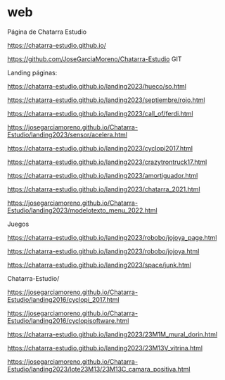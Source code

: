 # web
Página de Chatarra Estudio

https://chatarra-estudio.github.io/

https://github.com/JoseGarciaMoreno/Chatarra-Estudio GIT


Landing páginas:

https://chatarra-estudio.github.io/landing2023/hueco/so.html

https://chatarra-estudio.github.io/landing2023/septiembre/rojo.html

https://chatarra-estudio.github.io/landing2023/call_of/ferdi.html

https://josegarciamoreno.github.io/Chatarra-Estudio/landing2023/sensor/acelera.html

https://chatarra-estudio.github.io/landing2023/cyclopi2017.html

https://chatarra-estudio.github.io/landing2023/crazytrontruck17.html

https://chatarra-estudio.github.io/landing2023/amortiguador.html

https://chatarra-estudio.github.io/landing2023/chatarra_2021.html

https://josegarciamoreno.github.io/Chatarra-Estudio/landing2023/modelotexto_menu_2022.html


Juegos

https://chatarra-estudio.github.io/landing2023/robobo/jojoya_page.html

https://chatarra-estudio.github.io/landing2023/robobo/jojoya.html

https://chatarra-estudio.github.io/landing2023/space/junk.html



Chatarra-Estudio/

https://josegarciamoreno.github.io/Chatarra-Estudio/landing2016/cyclopi_2017.html

https://josegarciamoreno.github.io/Chatarra-Estudio/landing2016/cyclopisoftware.html

https://chatarra-estudio.github.io/landing2023/23M1M_mural_dorin.html

https://chatarra-estudio.github.io/landing2023/23M13V_vitrina.html

https://josegarciamoreno.github.io/Chatarra-Estudio/landing2023/lote23M13/23M13C_camara_positiva.html

